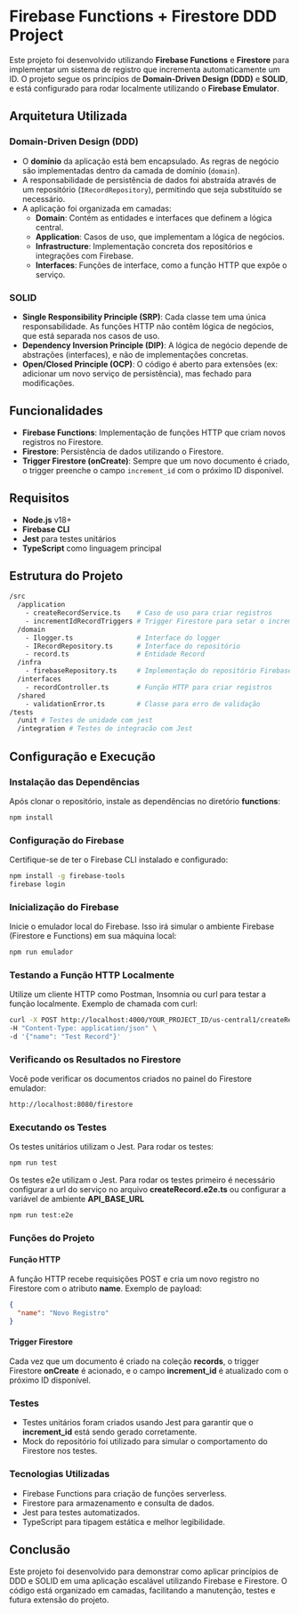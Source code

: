 # Firebase Functions + Firestore DDD Project

Este projeto foi desenvolvido utilizando **Firebase Functions** e **Firestore** para implementar um sistema de registro que incrementa automaticamente um ID. O projeto segue os princípios de **Domain-Driven Design (DDD)** e **SOLID**, e está configurado para rodar localmente utilizando o **Firebase Emulator**.

## Arquitetura Utilizada

### Domain-Driven Design (DDD)

- O **domínio** da aplicação está bem encapsulado. As regras de negócio são implementadas dentro da camada de domínio (`domain`).
- A responsabilidade de persistência de dados foi abstraída através de um repositório (`IRecordRepository`), permitindo que seja substituído se necessário.
- A aplicação foi organizada em camadas:
  - **Domain**: Contém as entidades e interfaces que definem a lógica central.
  - **Application**: Casos de uso, que implementam a lógica de negócios.
  - **Infrastructure**: Implementação concreta dos repositórios e integrações com Firebase.
  - **Interfaces**: Funções de interface, como a função HTTP que expõe o serviço.

### SOLID

- **Single Responsibility Principle (SRP)**: Cada classe tem uma única responsabilidade. As funções HTTP não contêm lógica de negócios, que está separada nos casos de uso.
- **Dependency Inversion Principle (DIP)**: A lógica de negócio depende de abstrações (interfaces), e não de implementações concretas.
- **Open/Closed Principle (OCP)**: O código é aberto para extensões (ex: adicionar um novo serviço de persistência), mas fechado para modificações.

## Funcionalidades

- **Firebase Functions**: Implementação de funções HTTP que criam novos registros no Firestore.
- **Firestore**: Persistência de dados utilizando o Firestore.
- **Trigger Firestore (onCreate)**: Sempre que um novo documento é criado, o trigger preenche o campo `increment_id` com o próximo ID disponível.

## Requisitos

- **Node.js** v18+
- **Firebase CLI**
- **Jest** para testes unitários
- **TypeScript** como linguagem principal

## Estrutura do Projeto

```bash
/src
  /application
    - createRecordService.ts    # Caso de uso para criar registros
    - incrementIdRecordTriggers # Trigger Firestore para setar o increment_id
  /domain
    - Ilogger.ts                # Interface do logger
    - IRecordRepository.ts      # Interface do repositório
    - record.ts                 # Entidade Record
  /infra
    - firebaseRepository.ts     # Implementação do repositório Firebase
  /interfaces
    - recordController.ts       # Função HTTP para criar registros
  /shared
    - validationError.ts        # Classe para erro de validação
/tests
  /unit # Testes de unidade com jest
  /integration # Testes de integracão com Jest
```

## Configuração e Execução

### Instalação das Dependências

Após clonar o repositório, instale as dependências no diretório **functions**:

```bash
npm install
```

### Configuração do Firebase

Certifique-se de ter o Firebase CLI instalado e configurado:

```bash
npm install -g firebase-tools
firebase login
```

### Inicialização do Firebase

Inicie o emulador local do Firebase. Isso irá simular o ambiente Firebase (Firestore e Functions) em sua máquina local:

```bash
npm run emulador
```

### Testando a Função HTTP Localmente

Utilize um cliente HTTP como Postman, Insomnia ou curl para testar a função localmente. Exemplo de chamada com curl:

```bash
curl -X POST http://localhost:4000/YOUR_PROJECT_ID/us-central1/createRecord \
-H "Content-Type: application/json" \
-d '{"name": "Test Record"}'
```

### Verificando os Resultados no Firestore

Você pode verificar os documentos criados no painel do Firestore emulador:

```bash
http://localhost:8080/firestore
```

### Executando os Testes

Os testes unitários utilizam o Jest. Para rodar os testes:

```bash
npm run test
```

Os testes e2e utilizam o Jest. Para rodar os testes primeiro é necessário configurar a url do serviço no arquivo **createRecord.e2e.ts** ou configurar a variável de ambiente **API_BASE_URL**

```bash
npm run test:e2e
```

### Funções do Projeto

#### Função HTTP

A função HTTP recebe requisições POST e cria um novo registro no Firestore com o atributo **name**. Exemplo de payload:

```json
{
  "name": "Novo Registro"
}
```

#### Trigger Firestore

Cada vez que um documento é criado na coleção **records**, o trigger Firestore **onCreate** é acionado, e o campo **increment_id** é atualizado com o próximo ID disponível.

### Testes

- Testes unitários foram criados usando Jest para garantir que o **increment_id** está sendo gerado corretamente.
- Mock do repositório foi utilizado para simular o comportamento do Firestore nos testes.

### Tecnologias Utilizadas

- Firebase Functions para criação de funções serverless.
- Firestore para armazenamento e consulta de dados.
- Jest para testes automatizados.
- TypeScript para tipagem estática e melhor legibilidade.

## Conclusão

Este projeto foi desenvolvido para demonstrar como aplicar princípios de DDD e SOLID em uma aplicação escalável utilizando Firebase e Firestore. O código está organizado em camadas, facilitando a manutenção, testes e futura extensão do projeto.
